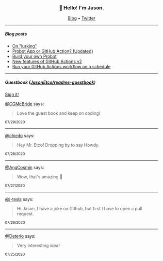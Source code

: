 <h3 align="center">👋 Hello! I'm Jason.</h3>

<p align="center">
  <a href="https://jasonet.co">Blog</a> •
  <a href="https://twitter.com/JasonEtco">Twitter</a>
</p>

---

##### Blog posts

<!--START_SECTION:posts-->
* [On &quot;lurking&quot;](https:&#x2F;&#x2F;jasonet.co&#x2F;posts&#x2F;on-lurking&#x2F;)
* [Probot App or GitHub Action? (Updated)](https:&#x2F;&#x2F;jasonet.co&#x2F;posts&#x2F;probot-app-or-github-action-v2&#x2F;)
* [Build your own Probot](https:&#x2F;&#x2F;jasonet.co&#x2F;posts&#x2F;build-your-own-probot&#x2F;)
* [New features of GitHub Actions v2](https:&#x2F;&#x2F;jasonet.co&#x2F;posts&#x2F;new-features-of-github-actions&#x2F;)
* [Run your GitHub Actions workflow on a schedule](https:&#x2F;&#x2F;jasonet.co&#x2F;posts&#x2F;scheduled-actions&#x2F;)
<!--END_SECTION:posts-->

---

##### Guestbook ([JasonEtco/readme-guestbook](https://github.com/JasonEtco/readme-guestbook))

<a href="https://readme-guestbook.now.sh">Sign it!</a>

<!--START_SECTION:guestbook-->
[@CGMcBride](https://github.com/CGMcBride) says:

> Love the guest book and keep on coding!

<sup>07/29/2020</sup>


---

[@chiedo](https://github.com/chiedo) says:

> Hey Mr. Etco! Dropping by to say Howdy.

<sup>07/28/2020</sup>


---

[@AngCosmin](https://github.com/AngCosmin) says:

> Wow, that's amazing 🎉

<sup>07/27/2020</sup>


---

[@j-tesla](https://github.com/j-tesla) says:

> Hi Jason, I have a joke on Github, but first I have to open a pull request.

<sup>07/26/2020</sup>


---

[@Deterio](https://github.com/Deterio) says:

> Very interesting idea!

<sup>07/25/2020</sup>

<!--END_SECTION:guestbook-->
<!--GUESTBOOK_LIST [{"name":"CGMcBride","message":"Love the guest book and keep on coding!","date":"07/29/2020"},{"name":"chiedo","message":"Hey Mr. Etco! Dropping by to say Howdy.","date":"07/28/2020"},{"name":"AngCosmin","message":"Wow, that's amazing 🎉","date":"07/27/2020"},{"name":"j-tesla","message":"Hi Jason, I have a joke on Github, but first I have to open a pull request.","date":"07/26/2020"},{"name":"Deterio","message":"Very interesting idea!","date":"07/25/2020"}]-->
